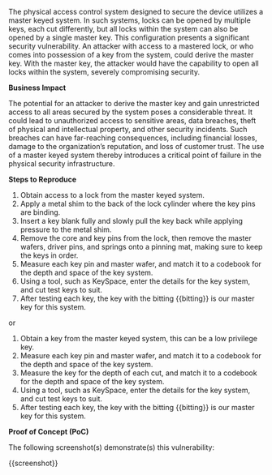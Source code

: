 The physical access control system designed to secure the device utilizes a master keyed system. In such systems, locks can be opened by multiple keys, each cut differently, but all locks within the system can also be opened by a single master key. This configuration presents a significant security vulnerability. An attacker with access to a mastered lock, or who comes into possession of a key from the system, could derive the master key. With the master key, the attacker would have the capability to open all locks within the system, severely compromising security.

**Business Impact**

The potential for an attacker to derive the master key and gain unrestricted access to all areas secured by the system poses a considerable threat. It could lead to unauthorized access to sensitive areas, data breaches, theft of physical and intellectual property, and other security incidents. Such breaches can have far-reaching consequences, including financial losses, damage to the organization’s reputation, and loss of customer trust. The use of a master keyed system thereby introduces a critical point of failure in the physical security infrastructure.

**Steps to Reproduce**

1. Obtain access to a lock from the master keyed system.
2. Apply a metal shim to the back of the lock cylinder where the key pins are binding.
3. Insert a key blank fully and slowly pull the key back while applying pressure to the metal shim.
4. Remove the core and key pins from the lock, then remove the master wafers, driver pins, and springs onto a pinning mat, making sure to keep the keys in order.
5. Measure each key pin and master wafer, and match it to a codebook for the depth and space of the key system.
6. Using a tool, such as KeySpace, enter the details for the key system, and cut test keys to suit.
7. After testing each key, the key with the bitting {{bitting}} is our master key for this system.

or

1. Obtain a key from the master keyed system, this can be a low privilege key.
2. Measure each key pin and master wafer, and match it to a codebook for the depth and space of the key system.
3. Measure the key for the depth of each cut, and match it to a codebook for the depth and space of the key system.
4. Using a tool, such as KeySpace, enter the details for the key system, and cut test keys to suit.
5. After testing each key, the key with the bitting {{bitting}} is our master key for this system.

**Proof of Concept (PoC)**

The following screenshot(s) demonstrate(s) this vulnerability:

{{screenshot}}
